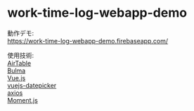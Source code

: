 # work-time-log-webapp-demo
動作デモ:  
https://work-time-log-webapp-demo.firebaseapp.com/

使用技術:  
[AirTable](https://airtable.com/)  
[Bulma](https://bulma.io/)  
[Vue.js](https://jp.vuejs.org/index.html)  
[vuejs-datepicker](https://www.npmjs.com/package/vuejs-datepicker)  
[axios](https://github.com/axios/axios)  
[Moment.js](https://momentjs.com/)  
